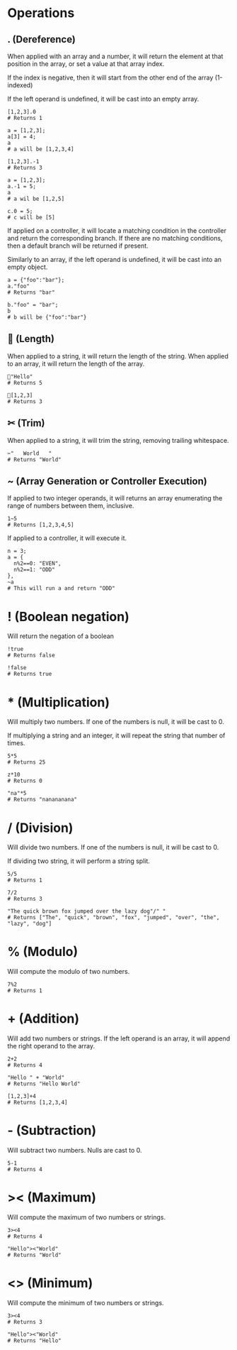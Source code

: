 # Operations

## . (Dereference)

When applied with an array and a number, it will return the element at that position in the array, or set a value at that array index.

If the index is negative, then it will start from the other end of the array (1-indexed)

If the left operand is undefined, it will be cast into an empty array.

```
[1,2,3].0
# Returns 1

a = [1,2,3];
a[3] = 4;
a
# a will be [1,2,3,4]

[1,2,3].-1
# Returns 3

a = [1,2,3];
a.-1 = 5;
a
# a wil be [1,2,5]

c.0 = 5;
# c will be [5]

```

If applied on a controller, it will locate a matching condition in the controller and return the corresponding branch. If there are no matching conditions, then a default branch will be returned if present.

Similarly to an array, if the left operand is undefined, it will be cast into an empty object.

```
a = {"foo":"bar"};
a."foo"
# Returns "bar"

b."foo" = "bar";
b
# b will be {"foo":"bar"}
```

## 🧵 (Length)

When applied to a string, it will return the length of the string. When applied to an array, it will return the length of the array.

```
🧵"Hello"
# Returns 5

🧵[1,2,3]
# Returns 3
```

## ✂ (Trim)

When applied to a string, it will trim the string, removing trailing whitespace.

```
✂"   World   "
# Returns "World"
```

## ~ (Array Generation or Controller Execution)

If applied to two integer operands, it will returns an array enumerating the range of numbers between them, inclusive.

```
1~5
# Returns [1,2,3,4,5]
```

If applied to a controller, it will execute it.

```
n = 3;
a = {
  n%2==0: "EVEN",
  n%2==1: "ODD"
},
~a
# This will run a and return "ODD"

```

# ! (Boolean negation)

Will return the negation of a boolean

```
!true
# Returns false

!false
# Returns true
```

# * (Multiplication)

Will multiply two numbers. If one of the numbers is null, it will be cast to 0.

If multiplying a string and an integer, it will repeat the string that number of times.

```
5*5
# Returns 25

z*10
# Returns 0

"na"*5
# Returns "nanananana"

```

# / (Division)

Will divide two numbers.  If one of the numbers is null, it will be cast to 0.

If dividing two string, it will perform a string split.

```
5/5
# Returns 1

7/2
# Returns 3

"The quick brown fox jumped over the lazy dog"/" "
# Returns ["The", "quick", "brown", "fox", "jumped", "over", "the", "lazy", "dog"]
```

# % (Modulo)

Will compute the modulo of two numbers.

```
7%2
# Returns 1
```

# + (Addition)

Will add two numbers or strings. If the left operand is an array, it will append the right operand to the array.

```
2+2
# Returns 4

"Hello " + "World"
# Returns "Hello World"

[1,2,3]+4
# Returns [1,2,3,4]
```

# - (Subtraction)

Will subtract two numbers. Nulls are cast to 0.

```
5-1
# Returns 4
```

# \>< (Maximum)

Will compute the maximum of two numbers or strings.

```
3><4
# Returns 4

"Hello"><"World"
# Returns "World"
```

# <> (Minimum)

Will compute the minimum of two numbers or strings.

```
3><4
# Returns 3

"Hello"><"World"
# Returns "Hello"
```

